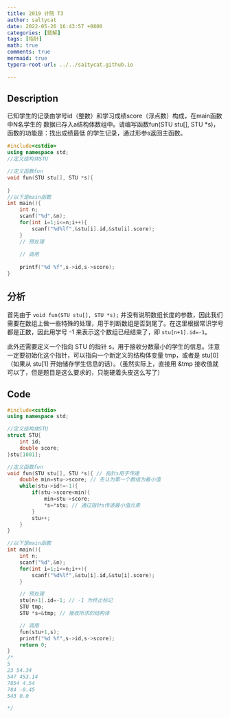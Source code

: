 ```yaml
---
title: 2019 计院 T3
author: saltycat
date: 2022-05-26 16:43:57 +0800
categories: [题解]
tags: [指针]
math: true
comments: true
mermaid: true
typora-root-url: ../../sa1tycat.github.io

---
```




## Description

已知学生的记录由学号id（整数）和学习成绩score（浮点数）构成，在main函数中N名学生的 数据已存入a结构体数组中。请编写函数fun(STU stu[], STU *s)，函数的功能是：找出成绩最低 的学生记录，通过形参s返回主函数。 

```c++
#include<cstdio>
using namespace std;
//定义结构体STU

//定义函数fun
void fun(STU stu[], STU *s){
    
}
//以下是main函数
int main(){
    int n;
    scanf("%d",&n);
    for(int i=1;i<=n;i++){
        scanf("%d%lf",&stu[i].id,&stu[i].score);
    }
    // 预处理
    
    // 调用 
    
	printf("%d %f",s->id,s->score);
}

```



## 分析

首先由于 `void fun(STU stu[], STU *s);` 并没有说明数组长度的参数，因此我们需要在数组上做一些特殊的处理，用于判断数组是否到尾了。在这里根据常识学号都是正数，因此用学号 -1 来表示这个数组已经结束了，即 `stu[n+1].id=-1`。

此外还需要定义一个指向 STU 的指针 s，用于接收分数最小的学生的信息。注意一定要初始化这个指针，可以指向一个新定义的结构体变量 tmp，或者是 stu[0]（如果从 stu[1] 开始储存学生信息的话）。（虽然实际上，直接用 &tmp 接收值就可以了，但是题目是这么要求的，只能硬着头皮这么写了）

## Code

```c++
#include<cstdio>
using namespace std;

//定义结构体STU
struct STU{
    int id;
    double score;
}stu[1001];

//定义函数fun
void fun(STU stu[], STU *s){ // 指针s用于传递
    double min=stu->score; // 先认为第一个数组为最小值
    while(stu->id!=-1){
        if(stu->score<min){
            min=stu->score;
            *s=*stu; // 通过指针s传递最小值元素
        }
        stu++;
    }
}

//以下是main函数
int main(){
    int n;
    scanf("%d",&n);
    for(int i=1;i<=n;i++){
        scanf("%d%lf",&stu[i].id,&stu[i].score);
    }

    // 预处理
    stu[n+1].id=-1; // -1 为终止标记
    STU tmp;
    STU *s=&tmp; // 接收所求的结构体

    // 调用 
    fun(stu+1,s);
	printf("%d %f",s->id,s->score);
    return 0;
}
/*
5
23 54.34
547 453.14
7854 4.54
784 -0.45
543 0.0

*/
```
